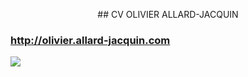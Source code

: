 <p align="center">
## CV OLIVIER ALLARD-JACQUIN

### http://olivier.allard-jacquin.com



<img src="http://olivier.allard-jacquin.com/CV.png" />


</p>